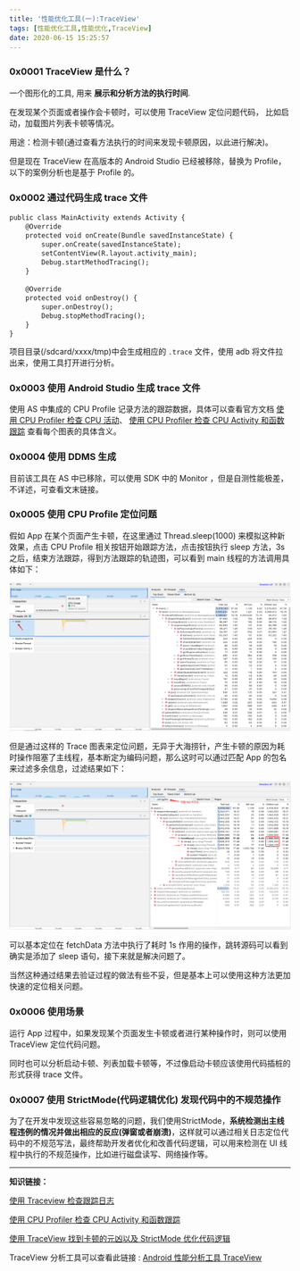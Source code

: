 ```yaml
---
title: '性能优化工具(一):TraceView'
tags: [性能优化工具,性能优化,TraceView]
date: 2020-06-15 15:25:57
---
```

### 0x0001 TraceView 是什么？

一个图形化的工具, 用来 **展示和分析方法的执行时间**.

在发现某个页面或者操作会卡顿时，可以使用 TraceView 定位问题代码，
比如启动，加载图片列表卡顿等情况。

用途：检测卡顿(通过查看方法执行的时间来发现卡顿原因，以此进行解决)。

<!-- more -->

但是现在 TraceView 在高版本的 Android Studio 已经被移除，替换为 Profile，以下的案例分析也是基于 Profile 的。

### 0x0002 通过代码生成 trace 文件

```
public class MainActivity extends Activity {
	@Override
	protected void onCreate(Bundle savedInstanceState) {
		super.onCreate(savedInstanceState);
		setContentView(R.layout.activity_main);
		Debug.startMethodTracing();
	}
 
	@Override
	protected void onDestroy() {
		super.onDestroy();
		Debug.stopMethodTracing();
	}
}
```

项目目录(/sdcard/xxxx/tmp)中会生成相应的 `.trace` 文件，使用 adb 将文件拉出来，使用工具打开进行分析。

### 0x0003 使用 Android Studio 生成 trace 文件

使用 AS 中集成的 CPU Profile 记录方法的跟踪数据，具体可以查看官方文档 [使用 CPU Profiler 检查 CPU 活动](https://developer.android.google.cn/studio/profile/cpu-profiler?hl=zh-cn#configurations)、 [使用 CPU Profiler 检查 CPU Activity 和函数跟踪](https://leegyplus.github.io/2019/11/18/%E4%BD%BF%E7%94%A8-CPU-Profiler-%E6%A3%80%E6%9F%A5-CPU-Activity-%E5%92%8C%E5%87%BD%E6%95%B0%E8%B7%9F%E8%B8%AA/) 查看每个图表的具体含义。

### 0x0004 使用 DDMS 生成

目前该工具在 AS 中已移除，可以使用 SDK 中的 Monitor ，但是自测性能极差，不详述，可查看文末链接。

### 0x0005 使用 CPU Profile 定位问题

假如 App 在某个页面产生卡顿，在这里通过 Thread.sleep(1000) 来模拟这种新效果，点击 CPU Profile 相关按钮开始跟踪方法，点击按钮执行 sleep 方法，3s 之后，结束方法跟踪，得到方法跟踪的轨迹图，可以看到 main 线程的方法调用具体如下：

![](性能优化工具-一-TraceView/2020_06_15_04.png)

但是通过这样的 Trace 图表来定位问题，无异于大海捞针，产生卡顿的原因为耗时操作阻塞了主线程，基本断定为编码问题，那么这时可以通过匹配 App 的包名来过滤多余信息，过滤结果如下：

![](性能优化工具-一-TraceView/2020_06_15_03.png)

可以基本定位在 fetchData 方法中执行了耗时 1s 作用的操作，跳转源码可以看到确实是添加了 sleep 语句，接下来就是解决问题了。

当然这种通过结果去验证过程的做法有些不妥，但是基本上可以使用这种方法更加快速的定位相关问题。

### 0x0006 使用场景

运行 App 过程中，如果发现某个页面发生卡顿或者进行某种操作时，则可以使用 TraceView 定位代码问题。

同时也可以分析启动卡顿、列表加载卡顿等，不过像启动卡顿应该使用代码插桩的形式获得 trace 文件。

### 0x0007 使用 StrictMode(代码逻辑优化) 发现代码中的不规范操作


为了在开发中发现这些容易忽略的问题，我们使用StrictMode，**系统检测出主线程违例的情况并做出相应的反应(弹窗或者崩溃)**，这样就可以通过相关日志定位代码中的不规范写法，最终帮助开发者优化和改善代码逻辑，可以用来检测在 UI 线程中执行的不规范操作，比如进行磁盘读写、网络操作等。

---

**知识链接：**

[使用 Traceview 检查跟踪日志](https://developer.android.google.cn/studio/profile/traceview?hl=zh_cn)

[使用 CPU Profiler 检查 CPU Activity 和函数跟踪](https://leegyplus.github.io/2019/11/18/%E4%BD%BF%E7%94%A8-CPU-Profiler-%E6%A3%80%E6%9F%A5-CPU-Activity-%E5%92%8C%E5%87%BD%E6%95%B0%E8%B7%9F%E8%B8%AA/)


[使用 TraceView 找到卡顿的元凶以及 StrictMode 优化代码逻辑](https://mp.weixin.qq.com/s/zc5yAsCZYYz3-XbvLoRNmg)

TraceView 分析工具可以查看此链接 : [Android 性能分析工具 TraceView](https://zhuanlan.zhihu.com/p/81569027)